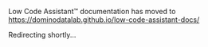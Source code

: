 Low Code Assistant™ documentation has moved to https://dominodatalab.github.io/low-code-assistant-docs/

Redirecting shortly...
